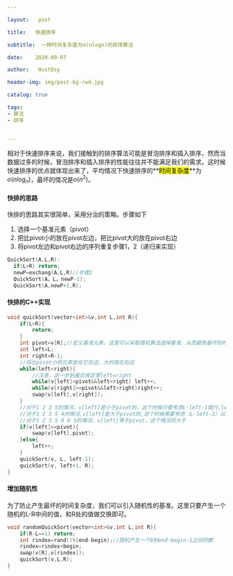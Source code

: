 ```yaml
---

layout:   post

title:   快速排序

subtitle:  一种时间复杂度为o(nlogn)的排序算法

date:    2020-09-07

author:   HustDsy

header-img: img/post-bg-rwd.jpg

catalog: true

tags:
- 算法
- 排序


---
```


​	相对于快速排序来说，我们接触到的排序算法可能是冒泡排序和插入排序，然而当数据过多的时候，冒泡排序和插入排序的性能往往并不能满足我们的需求。这时候快速排序的优点就体现出来了，平均情况下快速排序的**<mark>时间复杂度</mark>**为$o(nlog_n)$，最坏的情况是$o(n^2)$。

#### 快排的思路

快排的思路其实很简单，采用分治的策略。步骤如下

1. 选择一个基准元素（pivot）
2. 把比pivot小的放在pivot左边，把比pivot大的放在pivot右边
3. 将pivot左边和pivot右边的序列重复步骤1，2（递归来实现）

```c++
QuickSort(A,L,R):
  if(L>R) return;
  newP=exchang(A,L,R)//步骤2
  QuickSort(A，L，newP-1);
  QuickSort(A,newP+1,R);
```

#### 快排的C++实现

```c++
void quickSort(vector<int>&v,int L,int R){
    if(L>R){
        return;
    }
    int pivot=v[R];//定义基准元素，这里可以采取随机算法选择基准，从而避免最坏的时间复杂度
    int left=L;
    int right=R-1;
    //将比pivot小的元素放在它左边，大的放在右边
    while(left<right){
        //注意，这一步到最后肯定是left=right
        while(v[left]<pivot&&left<right) left++;
        while(v[right]>=pivot&&left<right)right++;
        swap(v[left],v[right]);
    }
    //对于1 2 3 5的情况，v[left]是小于pivot的，这个时候只要考虑L-left-1就行,left++就行，直接到最后一个数
    //对于1 2 3 5 4的情况,v[left]是大于pivot的,这个时候需要考虑（L-left-1）以及（left+1，R）
    //对于1 2 3 5 8 8 5的情况，v[left]等于pivot，这个情况同大于
    if(v[left]>=pivot){
        swap(v[left],pivot);
    }else{
        left++;
    }
    quickSort(v, L, left-1);
    quickSort(v, left+1, R);
}
```

#### 增加随机性

为了防止产生最坏的时间复杂度，我们可以引入随机性的基准。这里只要产生一个随机的L-R中间的值，和R处的值做交换即可。

```c++
void randomQuickSort(vector<int>&v,int L,int R){
    if(R-L==1) return;
    int rindex=rand()%(end-begin);//随机产生一个0到end-begin-1之间的数
    rindex=rindex+begin;
    swap(v[R],v[rindex]);
    quickSort(v,L,R);
}

```
